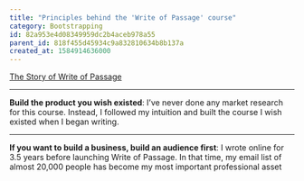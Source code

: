 ```yaml
---
title: "Principles behind the 'Write of Passage' course"
category: Bootstrapping
id: 82a953e4d08349959dc2b4aceb978a55
parent_id: 818f455d45934c9a832810634b8b137a
created_at: 1584914636000
---
```


[The Story of Write of Passage](https://www.perell.com/blog/story-of-write-of-passage)

---

**Build the product you wish existed**: I’ve never done any market research for this course. Instead, I followed my intuition and built the course I wish existed when I began writing.

---

**If you want to build a business, build an audience first**: I wrote online for 3.5 years before launching Write of Passage. In that time, my email list of almost 20,000 people has become my most important professional asset
                